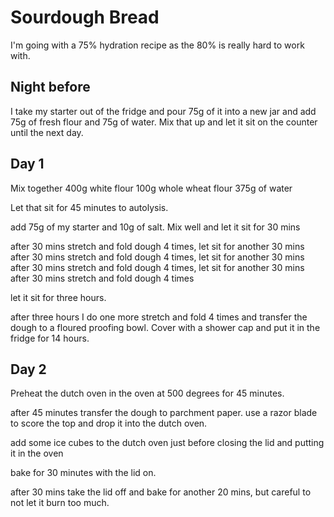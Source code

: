 
# Sourdough Bread

I'm going with a 75% hydration recipe as the 80% is really hard to
work with.

## Night before

I take my starter out of the fridge and pour 75g of it into a new jar
and add 75g of fresh flour and 75g of water.  Mix that up and let it
sit on the counter until the next day.

## Day 1

Mix together
400g white flour
100g whole wheat flour 
375g of water

Let that sit for 45 minutes to autolysis.

add 75g of my starter and 10g of salt.  Mix well and let it sit for 30 mins

after 30 mins stretch and fold dough 4 times, let sit for another 30 mins
after 30 mins stretch and fold dough 4 times, let sit for another 30 mins
after 30 mins stretch and fold dough 4 times, let sit for another 30 mins
after 30 mins stretch and fold dough 4 times

let it sit for three hours.

after three hours I do one more stretch and fold 4 times and transfer
the dough to a floured proofing bowl.  Cover with a shower cap and put
it in the fridge for 14 hours.

## Day 2

Preheat the dutch oven in the oven at 500 degrees for 45 minutes.

after 45 minutes transfer the dough to parchment paper.  use a razor
blade to score the top and drop it into the dutch oven.

add some ice cubes to the dutch oven just before closing the lid and
putting it in the oven

bake for 30 minutes with the lid on.  

after 30 mins take the lid off and bake for another 20 mins, but
careful to not let it burn too much.
